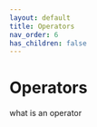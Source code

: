 ```yaml
---
layout: default
title: Operators
nav_order: 6
has_children: false
---
```


# Operators
what is an operator